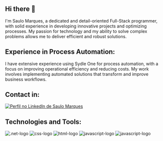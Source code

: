 ## Hi there 👋
I'm Saulo Marques, a dedicated and detail-oriented Full-Stack programmer, with solid experience in developing innovative projects and optimizing processes. My passion for technology and my ability to solve complex problems allows me to deliver efficient and robust solutions.

## Experience in Process Automation:
I have extensive experience using Sydle One for process automation, with a focus on improving operational efficiency and reducing costs. My work involves implementing automated solutions that transform and improve business workflows.

## Contact in:
[![Perfil no LinkedIn de Saulo Marques](https://img.shields.io/badge/LinkedIn-0077B5?style=for-the-badge&logo=linkedin&logoColor=white)](https://www.linkedin.com/public-profile/settings?trk=d_flagship3_profile_self_view_public_profile)

## Technologies and Tools:
<img src="https://img.shields.io/badge/.NET-5C2D91?style=for-the-badge&logo=.net&logoColor=white" alt=".net-logo"> <img src="https://img.shields.io/badge/CSS3-1572B6?style=for-the-badge&logo=css3&logoColor=white" alt="css-logo"/> <img src="https://img.shields.io/badge/HTML5-E34F26?style=for-the-badge&logo=html5&logoColor=white" alt="html-logo"> <img src="https://img.shields.io/badge/JavaScript-F7DF1E?style=for-the-badge&logo=javascript&logoColor=black" alt="javascript-logo"/> <img src="https://img.shields.io/badge/Elastic_Search-005571?style=for-the-badge&logo=elasticsearch&logoColor=white " alt="javascript-logo"/>







